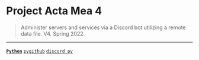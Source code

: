 # Project Acta Mea 4
> Administer servers and services via a Discord bot utilizing a remote data file. V4. Spring 2022.

---

[**`Python`**](https://github.com/lxRbckl/lxRbckl/blob/main/Python/README.md)
[`pygithub`](https://github.com/lxRbckl/lxRbckl/blob/main/Python/pygithub.md)
[`discord py`](https://github.com/lxRbckl/lxRbckl/blob/main/Python/discord-py.md)

# 

